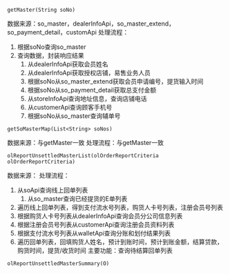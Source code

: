 
```
getMaster(String soNo)
```
数据来源：so_master，dealerInfoApi，so_master_extend，so_payment_detail，customApi
处理流程：
1. 根据soNo查询so_master
2. 查询数据，封装响应结果
	1. 从dealerInfoApi获取会员姓名
	2. 从dealerInfoApi获取授权店铺，易售业务人员
	3. 根据soNo从so_master_extend获取会员申请编号，提货输入时间
	4. 根据soNo从so_payment_detail获取总支付金额
	5. 从storeInfoApi查询地址信息，查询店铺电话
	6. 从customerApi查询顾客手机号
	7. 根据soNo从so_master查询辅单号

```
getSoMasterMap(List<String> soNos)
```
数据来源：与getMaster一致
处理流程：与getMaster一致

```
olReportUnsettledMasterList(olOrderReportCriteria olOrderReportCriteria)
```
数据来源：
处理流程：
1. 从soApi查询线上回单列表
	1. 从so_master查询已经提货的E单列表
2. 遍历线上回单列表，得到支付流水号列表，购货人卡号列表，注册会员号列表
3. 根据购货人卡号列表从dealerInfoApi查询会员分公司信息列表
4. 根据注册会员号列表从customerApi查询注册会员资料列表
5. 根据支付流水号列表从walletApi查询分账和划付结果列表
6. 遍历回单列表，回填购货人姓名，预计到账时间，预计到账金额，结算贷款，购货时间，提货/收货时间
主要功能：查询待结算回单列表

```
olReportUnsettledMasterSummary(O)
```

